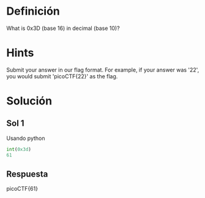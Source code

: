 # Definición
What is 0x3D (base 16) in decimal (base 10)?

# Hints
Submit your answer in our flag format. For example, if your answer was '22', you would submit 'picoCTF{22}' as the flag.
# Solución
## Sol 1
Usando python
```python
int(0x3d)
61
```
## Respuesta
picoCTF{61}